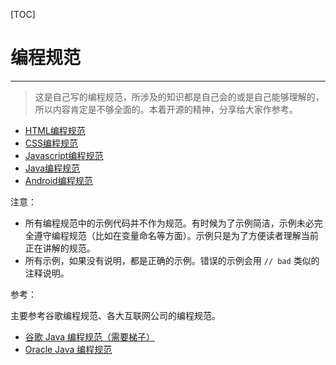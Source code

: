 [TOC]
 
# 编程规范
-------------

> 这是自己写的编程规范，所涉及的知识都是自己会的或是自己能够理解的，所以内容肯定是不够全面的。本着开源的精神，分享给大家作参考。

* [HTML编程规范](html.md)
* [CSS编程规范](css.md)
* [Javascript编程规范](javascript.md)
* [Java编程规范](java.md)
* [Android编程规范](android.md)

注意：

* 所有编程规范中的示例代码并不作为规范。有时候为了示例简洁，示例未必完全遵守编程规范（比如在变量命名等方面）。示例只是为了方便读者理解当前正在讲解的规范。
* 所有示例，如果没有说明，都是正确的示例。错误的示例会用 `// bad` 类似的注释说明。

参考：

主要参考谷歌编程规范、各大互联网公司的编程规范。

* [谷歌 Java 编程规范（需要梯子）](http://google-styleguide.googlecode.com/svn/trunk/javaguide.html)
* [Oracle Java 编程规范](http://www.oracle.com/technetwork/java/javase/documentation/codeconvtoc-136057.html)